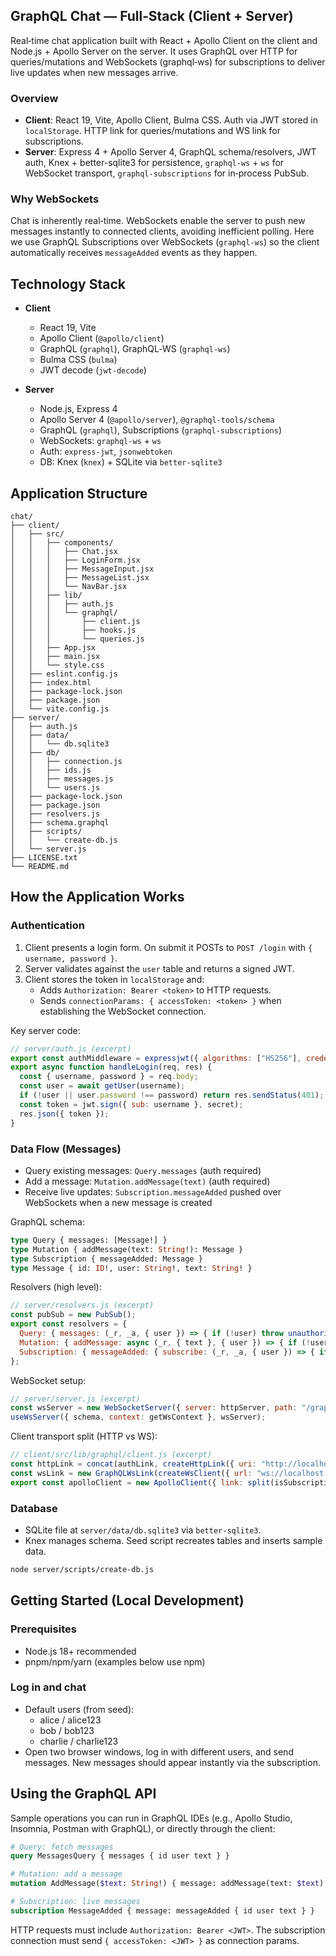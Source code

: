 ## GraphQL Chat — Full‑Stack (Client + Server)

Real‑time chat application built with React + Apollo Client on the client and Node.js + Apollo Server on the server. It uses GraphQL over HTTP for queries/mutations and WebSockets (graphql‑ws) for subscriptions to deliver live updates when new messages arrive.

### Overview
- **Client**: React 19, Vite, Apollo Client, Bulma CSS. Auth via JWT stored in `localStorage`. HTTP link for queries/mutations and WS link for subscriptions.
- **Server**: Express 4 + Apollo Server 4, GraphQL schema/resolvers, JWT auth, Knex + better-sqlite3 for persistence, `graphql-ws` + `ws` for WebSocket transport, `graphql-subscriptions` for in‑process PubSub.

### Why WebSockets 
Chat is inherently real‑time. WebSockets enable the server to push new messages instantly to connected clients, avoiding inefficient polling. Here we use GraphQL Subscriptions over WebSockets (`graphql-ws`) so the client automatically receives `messageAdded` events as they happen.

## Technology Stack

- **Client**
  - React 19, Vite
  - Apollo Client (`@apollo/client`)
  - GraphQL (`graphql`), GraphQL‑WS (`graphql-ws`)
  - Bulma CSS (`bulma`)
  - JWT decode (`jwt-decode`)

- **Server**
  - Node.js, Express 4
  - Apollo Server 4 (`@apollo/server`), `@graphql-tools/schema`
  - GraphQL (`graphql`), Subscriptions (`graphql-subscriptions`)
  - WebSockets: `graphql-ws` + `ws`
  - Auth: `express-jwt`, `jsonwebtoken`
  - DB: Knex (`knex`) + SQLite via `better-sqlite3`

## Application Structure

```
chat/
├── client/
│   ├── src/
│   │   ├── components/
│   │   │   ├── Chat.jsx
│   │   │   ├── LoginForm.jsx
│   │   │   ├── MessageInput.jsx
│   │   │   ├── MessageList.jsx
│   │   │   └── NavBar.jsx
│   │   ├── lib/
│   │   │   ├── auth.js
│   │   │   └── graphql/
│   │   │       ├── client.js
│   │   │       ├── hooks.js
│   │   │       └── queries.js
│   │   ├── App.jsx
│   │   ├── main.jsx
│   │   └── style.css
│   ├── eslint.config.js
│   ├── index.html
│   ├── package-lock.json
│   ├── package.json
│   └── vite.config.js
├── server/
│   ├── auth.js
│   ├── data/
│   │   └── db.sqlite3
│   ├── db/
│   │   ├── connection.js
│   │   ├── ids.js
│   │   ├── messages.js
│   │   └── users.js
│   ├── package-lock.json
│   ├── package.json
│   ├── resolvers.js
│   ├── schema.graphql
│   ├── scripts/
│   │   └── create-db.js
│   └── server.js
├── LICENSE.txt
└── README.md
```

## How the Application Works

### Authentication
1. Client presents a login form. On submit it POSTs to `POST /login` with `{ username, password }`.
2. Server validates against the `user` table and returns a signed JWT.
3. Client stores the token in `localStorage` and:
   - Adds `Authorization: Bearer <token>` to HTTP requests.
   - Sends `connectionParams: { accessToken: <token> }` when establishing the WebSocket connection.

Key server code:

```js
// server/auth.js (excerpt)
export const authMiddleware = expressjwt({ algorithms: ["HS256"], credentialsRequired: false, secret });
export async function handleLogin(req, res) {
  const { username, password } = req.body;
  const user = await getUser(username);
  if (!user || user.password !== password) return res.sendStatus(401);
  const token = jwt.sign({ sub: username }, secret);
  res.json({ token });
}
```

### Data Flow (Messages)
- Query existing messages: `Query.messages` (auth required)
- Add a message: `Mutation.addMessage(text)` (auth required)
- Receive live updates: `Subscription.messageAdded` pushed over WebSockets when a new message is created

GraphQL schema:

```graphql
type Query { messages: [Message!] }
type Mutation { addMessage(text: String!): Message }
type Subscription { messageAdded: Message }
type Message { id: ID!, user: String!, text: String! }
```

Resolvers (high level):

```js
// server/resolvers.js (excerpt)
const pubSub = new PubSub();
export const resolvers = {
  Query: { messages: (_r, _a, { user }) => { if (!user) throw unauthorizedError(); return getMessages(); } },
  Mutation: { addMessage: async (_r, { text }, { user }) => { if (!user) throw unauthorizedError(); const m = await createMessage(user, text); pubSub.publish("MESSAGE_ADDED", { messageAdded: m }); return m; } },
  Subscription: { messageAdded: { subscribe: (_r, _a, { user }) => { if (!user) throw unauthorizedError(); return pubSub.asyncIterableIterator("MESSAGE_ADDED"); } } },
};
```

WebSocket setup:

```js
// server/server.js (excerpt)
const wsServer = new WebSocketServer({ server: httpServer, path: "/graphql" });
useWsServer({ schema, context: getWsContext }, wsServer);
```

Client transport split (HTTP vs WS):

```js
// client/src/lib/graphql/client.js (excerpt)
const httpLink = concat(authLink, createHttpLink({ uri: "http://localhost:9000/graphql" }));
const wsLink = new GraphQLWsLink(createWsClient({ url: "ws://localhost:9000/graphql", connectionParams: () => ({ accessToken: getAccessToken() }) }));
export const apolloClient = new ApolloClient({ link: split(isSubscription, wsLink, httpLink), cache: new InMemoryCache() });
```

### Database
- SQLite file at `server/data/db.sqlite3` via `better-sqlite3`.
- Knex manages schema. Seed script recreates tables and inserts sample data.

```bash
node server/scripts/create-db.js
```

## Getting Started (Local Development)

### Prerequisites
- Node.js 18+ recommended
- pnpm/npm/yarn (examples below use npm)

### Log in and chat
- Default users (from seed):
  - alice / alice123
  - bob / bob123
  - charlie / charlie123
- Open two browser windows, log in with different users, and send messages. New messages should appear instantly via the subscription.

## Using the GraphQL API

Sample operations you can run in GraphQL IDEs (e.g., Apollo Studio, Insomnia, Postman with GraphQL), or directly through the client:

```graphql
# Query: fetch messages
query MessagesQuery { messages { id user text } }

# Mutation: add a message
mutation AddMessage($text: String!) { message: addMessage(text: $text) { id user text } }

# Subscription: live messages
subscription MessageAdded { message: messageAdded { id user text } }
```
 HTTP requests must include `Authorization: Bearer <JWT>`. The subscription connection must send `{ accessToken: <JWT> }` as connection params.

